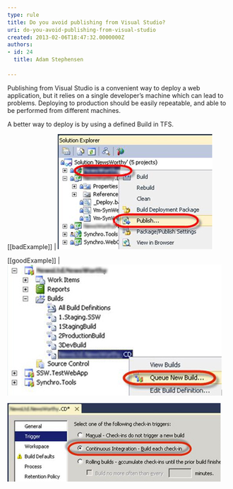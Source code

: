 ```yaml
---
type: rule
title: Do you avoid publishing from Visual Studio?
uri: do-you-avoid-publishing-from-visual-studio
created: 2013-02-06T18:47:32.0000000Z
authors:
- id: 24
  title: Adam Stephensen

---
```


Publishing from Visual Studio is a convenient way to deploy a web application, but it relies on a single developer’s machine which can lead to problems. Deploying to production should be easily repeatable, and able to be performed from different machines.
 
A better way to deploy is by using a defined Build in TFS.

[[badExample]]
| ![ Bad Example – Using Publish to deploy ](test-publish.jpg)

[[goodExample]]
| ![ Good Example – Queuing a new build to deploy your application](queuing-new-build.jpg)

![ Best example – Use continuous integration to trigger your Continuous Deployment build](continuous-integration.jpg)
